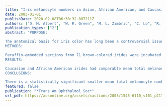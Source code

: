 ```yaml
---
title: "Iris melanocyte numbers in Asian, African American, and Caucasian irides"
date: 2003-01-01
publishDate: 2020-02-08T06:30:32.807211Z
authors: ["D. M. Albert", "W. R. Green", "M. L. Zimbric", "C. Lo", "R. E. Gangnon", "K. L. Hope", "J. Gleiser"]
publication_types: ["2"]
abstract: "PURPOSE:

The anatomical basis for iris color has long been a controversial issue in ophthalmology. Recent studies demonstrated that in Caucasians, blue-eyed, gray-eyed, and hazel-eyed individuals have comparable numbers of iris melanocytes. The present investigation was carried out to compare melanocyte numbers in the irides of Asian, African American, and Caucasian brown-eyed individuals.
METHODS:

Paraffin-embedded sections from 71 brown-colored irides were incubated with rabbit anti-cow antibody against S100a, linked with an FITC conjugate antibody, and counterstained with Evans blue. Cells were counted under a fluorescence microscope and scored as melanocytes or other cells. Cell number, density, and iris area were calculated for each specimen.
RESULTS:

Caucasian and African American irides had comparable mean total melanocyte numbers. Asian irides had fewer total melanocytes than African American (P = .042) and Caucasian (P = .001) irides and smaller total number of cells (ie, melanocytes plus other cells) than African American (P = .054) or Caucasian (P = .009) irides.
CONCLUSIONS:

There is a statistically significant smaller mean total melanocyte number and mean total cellularity in Asian irides as compared to Caucasian and African American irides. This difference appears to be due to the combination of smaller iris area and lower melanocyte density in the Asian irides. The possibility exists that this may be a factor in ethnic variations in certain ocular diseases."
featured: false
publication: "*Trans Am Ophthalmol Soc*"
url_pdf: https://aosonline.org/assets/xactions/2003/1545-6110_v101_p217.pdf
---
```


